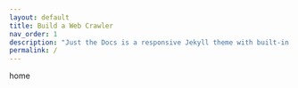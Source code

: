 ```yaml
---
layout: default
title: Build a Web Crawler
nav_order: 1
description: "Just the Docs is a responsive Jekyll theme with built-in search that is easily customizable and hosted on GitHub Pages."
permalink: /
---
```


home
